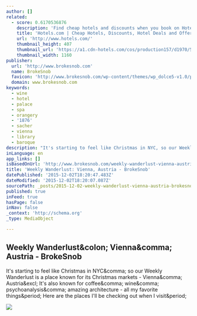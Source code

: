 ```yaml
---
author: []
related:
  - score: 0.6170536876
    description: 'Find cheap hotels and discounts when you book on Hotels.com. Compare hotel deals, offers and read unbiased reviews on hotels.'
    title: 'Hotels.com | Cheap Hotels, Discounts, Hotel Deals and Offers'
    url: 'http://www.hotels.com/'
    thumbnail_height: 407
    thumbnail_url: 'https://a1.cdn-hotels.com/cos/production157/d1970/5d5acb10-823f-11e5-ab7d-d89d672c79ac.jpg'
    thumbnail_width: 1160
publisher:
  url: 'http://www.brokesnob.com'
  name: BrokeSnob
  favicon: 'http://www.brokesnob.com/wp-content/themes/wp_dolce5-v1.0/panel/img/favicon.ico'
  domain: www.brokesnob.com
keywords:
  - wine
  - hotel
  - palace
  - spa
  - orangery
  - '1876'
  - sacher
  - vienna
  - library
  - baroque
description: "It's starting to feel like Christmas in NYC, so our Weekly Wanderlust is a place known for its Christmas markets - Vienna, Austria! It's also known for coffee, wine, psychoanalysis, amazing architecture - all my favorite things. Here are the places I'll be checking out when I visit."
inLanguage: en
app_links: []
isBasedOnUrl: 'http://www.brokesnob.com/weekly-wanderlust-vienna-austria/'
title: 'Weekly Wanderlust: Vienna, Austria - BrokeSnob'
datePublished: '2015-12-02T18:20:47.483Z'
dateModified: '2015-12-02T18:20:07.087Z'
sourcePath: _posts/2015-12-02-weekly-wanderlust-vienna-austria-brokesnob.md
published: true
inFeed: true
hasPage: false
inNav: false
_context: 'http://schema.org'
_type: MediaObject

---
```

<article style=""><h1>Weekly Wanderlust&amp;colon; Vienna&amp;comma; Austria - BrokeSnob</h1><p>It's starting to feel like Christmas in NYC&amp;comma; so our Weekly Wanderlust is a place known for its Christmas markets - Vienna&amp;comma; Austria&amp;excl; It's also known for coffee&amp;comma; wine&amp;comma; psychoanalysis&amp;comma; amazing architecture - all my favorite things&amp;period; Here are the places I'll be checking out when I visit&amp;period;</p><img src="http://www.brokesnob.com/wp-content/uploads/2015/11/Vienna.jpg" /></article>